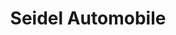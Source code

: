 ---
title: "Seidel Automobile"
url: /wunstorf/seidel-automobile-albert-einstein-strasse/
shop: Autohaus
---